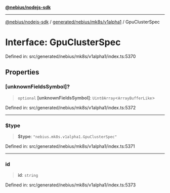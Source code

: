 [**@nebius/nodejs-sdk**](../../../../../README.md)

---

[@nebius/nodejs-sdk](../../../../../README.md) / [generated/nebius/mk8s/v1alpha1](../README.md) / GpuClusterSpec

# Interface: GpuClusterSpec

Defined in: src/generated/nebius/mk8s/v1alpha1/index.ts:5370

## Properties

### \[unknownFieldsSymbol\]?

> `optional` **\[unknownFieldsSymbol\]**: `Uint8Array`\<`ArrayBufferLike`\>

Defined in: src/generated/nebius/mk8s/v1alpha1/index.ts:5372

---

### $type

> **$type**: `"nebius.mk8s.v1alpha1.GpuClusterSpec"`

Defined in: src/generated/nebius/mk8s/v1alpha1/index.ts:5371

---

### id

> **id**: `string`

Defined in: src/generated/nebius/mk8s/v1alpha1/index.ts:5373
